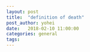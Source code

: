 ```yaml
---
layout: post
title:  "definition of death"
post_author: yohei
date:   2018-02-10 11:00:00
categories: general
tags: 
---
```




<img >
